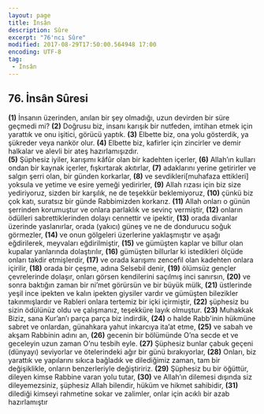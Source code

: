 ```yaml
---
layout: page
title: İnsân
description: Sûre
excerpt: "76'ncı Sûre"
modified: 2017-08-29T17:50:00.564948 17:00
encoding: UTF-8
tag: 
 - Insân
---
```


## 76. İnsân Sûresi

**(1)** İnsanın üzerinden, anılan bir şey olmadığı, uzun devirden bir süre geçmedi mi?
**(2)** Doğrusu biz, insanı karışık bir nutfeden, imtihan etmek için yarattık ve onu işitici, görücü yaptık. 
**(3)** Elbette biz, ona yolu gösterdik, ya şükreder veya nankör olur.
**(4)** Elbette biz, kafirler için zincirler ve demir halkalar ve alevli bir ateş hazırlamışızdır.	
**(5)** Şüphesiz iyiler, karışımı kâfûr olan bir kadehten içerler,
**(6)** Allah’ın kulları ondan bir kaynak içerler, fışkırtarak akıtırlar,
**(7)** adaklarını yerine getirirler ve salgın şerri olan, bir günden korkarlar, 
**(8)** ve sevdikleri[muhafaza ettikleri] yoksula ve yetime ve esire yemeği yedirirler,
**(9)** Allah rızası için biz size yediriyoruz, sizden bir karşılık, ne de teşekkür beklemiyoruz,
**(10)** çünkü biz çok katı, suratsız bir günde Rabbimizden korkarız.
**(11)** Allah onları o günün şerrinden korumuştur ve onlara parlaklık ve sevinç vermiştir, 
**(12)** onların ödülleri sabrettiklerinden dolayı cennettir ve ipektir,
**(13)** orada divanlar üzerinde yaslanırlar, orada (yakıcı) güneş ve ne de dondurucu soğuk görmezler,
**(14)** ve onun gölgeleri üzerlerine yaklaşmıştır ve aşağı eğdirilerek, meyvaları eğdirilmiştir, 
**(15)** ve gümüşten kaplar ve billur olan kupalar yanlarında dolaştırılır, 
**(16)** gümüşten billurlar ki istedikleri ölçüde onları takdir etmişlerdir,
**(17)** ve orada karışımı zencefil olan kadehten onlara içirilir, 
**(18)** orada bir çeşme, adına Selsebil denir,
**(19)** ölümsüz gençler çevrelerinde dolaşır, onları görsen kendilerini saçılmış inci sanırsın, 
**(20)** ve sonra baktığın zaman bir ni’met görürsün ve bir büyük mülk,
**(21)** üstlerinde yeşil ince ipekten ve kalın ipekten giysiler vardır 
 ve gümüşten bilezikler takınmışlardır ve Rableri onlara tertemiz bir içki içirmiştir,
**(22)** şüphesiz bu sizin ödülünüz oldu ve çalışmanız, teşekküre layık  olmuştur. 
**(23)** Muhakkak Biziz, sana Kur’an’ı parça parça biz indirdik,
**(24)** o halde Rabb'inin hükmüne sabret ve onlardan, günahkara yahut inkarcıya ita’at etme, 
**(25)** ve sabah ve akşam Rabbinin adını an, 
**(26)** gecenin bir bölümünde O’na secde et ve geceleyin uzun zaman O’nu tesbih eyle. 
**(27)** Şüphesiz bunlar çabuk geçeni (dünyayı) seviyorlar ve ötelerindeki ağır bir günü bırakıyorlar,
**(28)** Onları, biz yarattık ve yapılarını sıkıca bağladık ve dilediğimiz zaman, tam bir değişiklikle, onların benzerleriyle değiştiririz.
**(29)** Şüphesiz bu bir öğüttür, dileyen kimse Rabbine varan yolu tutar, 
**(30)** ve Allah’ın dilemesi dışında siz dileyemezsiniz, şüphesiz Allah bilendir, hüküm ve hikmet sahibidir, 
**(31)** dilediği kimseyi rahmetine sokar ve zalimler, onlar için acıklı bir azab hazırlamıştır
